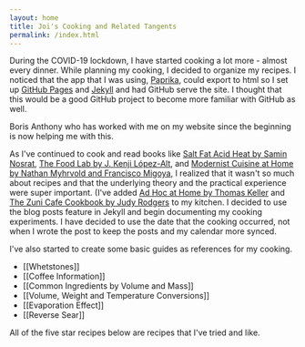 ```yaml
---
layout: home
title: Joi's Cooking and Related Tangents
permalink: /index.html
---
```


During the COVID-19 lockdown, I have started cooking a lot more - almost every dinner. While planning my cooking, I decided to organize my recipes. I noticed that the app that I was using, [Paprika](https://www.paprikaapp.com/), could export to html so I set up [GitHub Pages](https://pages.github.com/) and [Jekyll](https://jekyllrb.com/) and had GitHub serve the site. I thought that this would be a good GitHub project to become more familiar with GitHub as well.

Boris Anthony who has worked with me on my website since the beginning is now helping me with this.

As I've continued to cook and read books like [Salt Fat Acid Heat by Samin Nosrat](https://www.saltfatacidheat.com/), [The Food Lab by J. Kenji López-Alt](http://www.kenjilopezalt.com/), and [Modernist Cuisine at Home by Nathan Myhrvold and Francisco Migoya](https://modernistcuisine.com/books/modernist-cuisine-at-home/), I realized that it wasn't so much about recipes and that the underlying theory and the practical experience were super important. (I've added [Ad Hoc at Home by Thomas Keller](https://www.thomaskeller.com/ad-hoc-home) and [The Zuni Cafe Cookbook by Judy Rodgers](https://wwnorton.com/books/The-Zuni-Cafe-Cookbook/) to my kitchen. I decided to use the blog posts feature in Jekyll and begin documenting my cooking experiments. I have decided to use the date that the cooking occurred, not when I wrote the post to keep the posts and my calendar more synced.

I've also started to create some basic guides as references for my cooking.

* [[Whetstones]]
* [[Coffee Information]]
* [[Common Ingredients by Volume and Mass]]
* [[Volume, Weight and Temperature Conversions]]
* [[Evaporation Effect]]
* [[Reverse Sear]]

All of the five star recipes below are recipes that I've tried and like.
